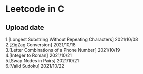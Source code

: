 # Leetcode in C

## Upload date
1.[Longest Substring Without Repeating Characters] 2021/10/08  
2.[ZigZag Conversion] 2021/10/18  
3.[Letter Combinations of a Phone Number] 2021/10/19  
4.[Integer to Roman] 2021/10/21  
5.[Swap Nodes in Pairs] 2021/10/21  
6.[Valid Sudoku] 2021/10/22

